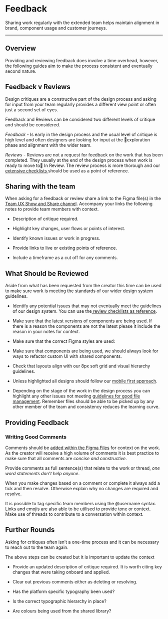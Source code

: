 
# Feedback

Sharing work regularly with the extended team helps maintain alignment in brand, component usage and customer journeys.

---

## Overview

Providing and reviewing feedback does involve a time overhead, however, the following guides aim to make the process consistent and eventually second nature.

## Feedback v Reviews

Design critiques are a constructive part of the design process and asking for input from your team regularly provides a different view point or often just a second set of eyes.

Feedback and Reviews can be considered two different levels of critique and should be considered.

*Feedback* - Is early in the design process and the usual level of critique is high level and often designers are looking for input at the 🚀exploration phase and alignment with the wider team.

*Reviews* - Reviews are not a request for feedback on the work that has been completed. They usually at the end of the design process when work is ready to move to🚦 In Review. The review process is more thorough and our [extensive checklists ]()should be used as a point of reference.

## Sharing with the team

When asking for a feedback or review share a link to the Figma file(s) in the [Team UX Show and Share channel](https://phoenixgroupplc.slack.com/archives/C0391SQ0NS3). Accompany your links the following notes to provide team members with context.

- Description of critique required.

- Highlight key changes, user flows or points of interest.

- Identify known issues or work in progress.

- Provide links to live or existing points of reference.

- Include a timeframe as a cut off for any comments.

## What Should be Reviewed

Aside from what has been requested from the creator this time can be used to make sure work is meeting the standards of our wider design system guidelines.

- Identify any potential issues that may not eventually meet the guidelines of our design system. You can use the[ review checklists as reference]().

- Make sure that the [latest versions of components]() are being used. If there is a reason the components are not the latest please it include the reason in your notes for context.

- Make sure that the correct Figma styles are used:

- Make sure that components are being used, we should always look for ways to refactor custom UI with shared components.

- Check that layouts align with our 8px soft grid and visual hierarchy guidelines.

- Unless highlighted all designs should follow our [mobile first approach]().

- Depending on the stage of the work in the design process you can highlight any other issues not meeting [guidelines for good file management](). Remember files should be able to be picked up by any other member of the team and consistency reduces the learning curve.

## Providing Feedback

### Writing Good Comments

Comments should be [added within the Figma Files](https://help.figma.com/hc/en-us/articles/360041068574-Add-comments-to-files) for context on the work. As the creator will receive a high volume of comments it is best practice to make sure that all comments are *concise and constructive*.

Provide comments as full sentence(s) that relate to the work or thread, *one word statements don’t help anyone*.

When you make changes based on a comment or complete it always add a tick and then resolve. Otherwise explain why no changes are required and resolve.

It is possible to tag specific team members using the @username syntax. Links and emojis are also able to be utilised to provide tone or context. Make use of threads to contribute to a conversation within context.

## Further Rounds

Asking for critiques often isn’t a one-time process and it can be necessary to reach out to the team again.

The above steps can be created but it is important to update the context

- Provide an updated description of critique required. It is worth citing key changes that were taking onboard and applied.

- Clear out previous comments either as deleting or resolving.

- Has the platform specific typography been used?

- Is the correct typographic hierarchy in place?

- Are colours being used from the shared library?